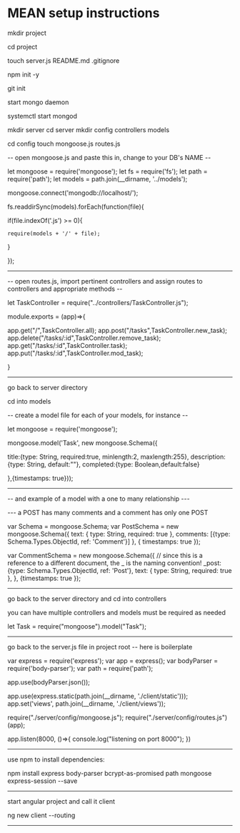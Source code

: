 # MEAN setup instructions

mkdir project

cd project

touch server.js README.md .gitignore
  
npm init -y

git init

start mongo daemon

systemctl start mongod

mkdir server
cd server
mkdir config controllers models

cd config 
touch mongoose.js routes.js

-- open mongoose.js and paste this in, change <DBNAME> to your DB's NAME --


let mongoose = require('mongoose');
let fs = require('fs');
let path = require('path');
let models = path.join(__dirname, '../models');

mongoose.connect('mongodb://localhost/<DBNAME>');

fs.readdirSync(models).forEach(function(file){

  if(file.indexOf('.js') >= 0){

    require(models + '/' + file);

  }

});




----------------------------------------------------------------------

-- open routes.js, import pertinent controllers and assign routes to controllers and appropriate methods --


let TaskController = require("../controllers/TaskController.js");

module.exports = (app)=>{

  app.get("/",TaskController.all);
  app.post("/tasks",TaskController.new_task);
  app.delete("/tasks/:id",TaskController.remove_task);
  app.get("/tasks/:id",TaskController.task);
  app.put("/tasks/:id",TaskController.mod_task);

}



--------------------------------------------------------------------
 

go back to server directory

cd into models

-- create a model file for each of your models, for instance --



let mongoose = require('mongoose');

mongoose.model('Task', new mongoose.Schema({

  title:{type: String, required:true, minlength:2, maxlength:255},
  description:{type: String, default:""},
  completed:{type: Boolean,default:false}

},{timestamps: true}));




-------------------------------------------------------------------


-- and example of a model with a one to many relationship ---

--- a POST has many comments and a comment has only one POST

var Schema = mongoose.Schema;
var PostSchema = new mongoose.Schema({
 text: { type: String, required: true }, 
 comments: [{type: Schema.Types.ObjectId, ref: 'Comment'}]
}, { timestamps: true });


var CommentSchema = new mongoose.Schema({
 // since this is a reference to a different document, the _ is the naming convention!
 _post: {type: Schema.Types.ObjectId, ref: 'Post'},
 text: { type: String, required: true },
}, {timestamps: true });

----------------------------------------------------------------

go back to the server directory and cd into controllers

you can have multiple controllers and models must be required as needed

let Task = require("mongoose").model("Task");

------------------------------------------------------------------



go back to the server.js file in project root -- here is boilerplate 

var express = require('express');
var app = express();
var bodyParser = require('body-parser');
var path = require('path');

app.use(bodyParser.json());

app.use(express.static(path.join(__dirname, './client/static')));
app.set('views', path.join(__dirname, './client/views'));

require("./server/config/mongoose.js");
require("./server/config/routes.js")(app);

app.listen(8000, ()=>{
    console.log("listening on port 8000");
})

-----------------------------------------------------------

use npm to install dependencies:

npm install express body-parser bcrypt-as-promised path mongoose express-session --save

-------------------------------------------------------

start angular project and call it client

ng new client --routing

------------------------------------------------------

